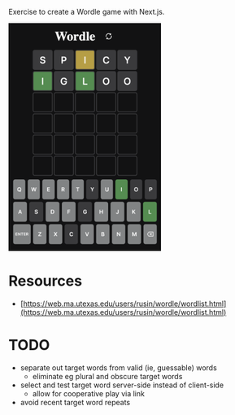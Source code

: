 Exercise to create a Wordle game with Next.js.

<img src="https://github.com/hansifer/wordle-all-day/blob/main/screenshot.png?raw=true" width="300">

# Resources

- [https://web.ma.utexas.edu/users/rusin/wordle/wordlist.html](https://web.ma.utexas.edu/users/rusin/wordle/wordlist.html)

# TODO

- separate out target words from valid (ie, guessable) words
  - eliminate eg plural and obscure target words
- select and test target word server-side instead of client-side
  - allow for cooperative play via link
- avoid recent target word repeats
